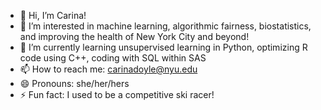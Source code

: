 - 👋 Hi, I’m Carina!
- 👀 I’m interested in machine learning, algorithmic fairness, biostatistics, and improving the health of New York City and beyond!
- 🌱 I’m currently learning unsupervised learning in Python, optimizing R code using C++, coding with SQL within SAS
- 📫 How to reach me: carinadoyle@nyu.edu
- 😄 Pronouns: she/her/hers
- ⚡ Fun fact: I used to be a competitive ski racer!

<!---
carinadoyle/carinadoyle is a ✨ special ✨ repository because its `README.md` (this file) appears on your GitHub profile.
You can click the Preview link to take a look at your changes.
--->
